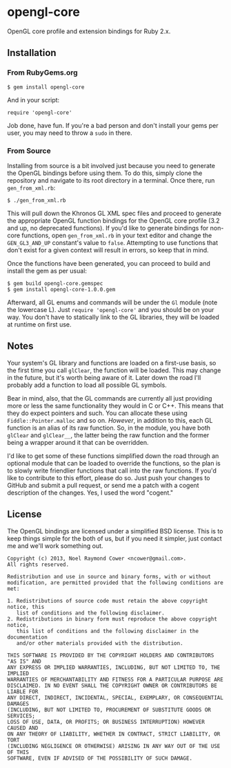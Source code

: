 opengl-core
===========

OpenGL core profile and extension bindings for Ruby 2.x.


Installation
------------

### From RubyGems.org

    $ gem install opengl-core

And in your script:

    require 'opengl-core'

Job done, have fun. If you're a bad person and don't install your gems per
user, you may need to throw a `sudo` in there.


### From Source

Installing from source is a bit involved just because you need to generate the
OpenGL bindings before using them. To do this, simply clone the repository and
navigate to its root directory in a terminal. Once there, run `gen_from_xml.rb`:

    $ ./gen_from_xml.rb

This will pull down the Khronos GL XML spec files and proceed to generate the
appropriate OpenGL function bindings for the OpenGL core profile (3.2 and up,
no deprecated functions). If you'd like to generate bindings for non-core
functions, open `gen_from_xml.rb` in your text editor and change the
`GEN_GL3_AND_UP` constant's value to `false`. Attempting to use functions that
don't exist for a given context will result in errors, so keep that in mind.

Once the functions have been generated, you can proceed to build and install
the gem as per usual:

    $ gem build opengl-core.gemspec
    $ gem install opengl-core-1.0.0.gem

Afterward, all GL enums and commands will be under the `Gl` module (note the
lowercase L). Just `require 'opengl-core'` and you should be on your way. You
don't have to statically link to the GL libraries, they will be loaded at
runtime on first use.


Notes
-----

Your system's GL library and functions are loaded on a first-use basis, so the
first time you call `glClear`, the function will be loaded. This may change in
the future, but it's worth being aware of it. Later down the road I'll probably
add a function to load all possible GL symbols.

Bear in mind, also, that the GL commands are currently all just providing more
or less the same functionality they would in C or C++. This means that they do
expect pointers and such. You can allocate these using `Fiddle::Pointer.malloc`
and so on. _However_, in addition to this, each GL function is an alias of its
raw function. So, in the module, you have both `glClear` and `glClear__`, the
latter being the raw function and the former being a wrapper around it that
can be overridden.

I'd like to get some of these functions simplified down the road through an
optional module that can be loaded to override the functions, so the plan is to
slowly write friendlier functions that call into the raw functions. If you'd
like to contribute to this effort, please do so. Just push your changes to
GitHub and submit a pull request, or send me a patch with a cogent description
of the changes. Yes, I used the word "cogent."


License
-------

The OpenGL bindings are licensed under a simplified BSD license. This is to
keep things simple for the both of us, but if you need it simpler, just contact
me and we'll work something out.

    Copyright (c) 2013, Noel Raymond Cower <ncower@gmail.com>.
    All rights reserved.

    Redistribution and use in source and binary forms, with or without
    modification, are permitted provided that the following conditions are met:

    1. Redistributions of source code must retain the above copyright notice, this
       list of conditions and the following disclaimer. 
    2. Redistributions in binary form must reproduce the above copyright notice,
       this list of conditions and the following disclaimer in the documentation
       and/or other materials provided with the distribution. 

    THIS SOFTWARE IS PROVIDED BY THE COPYRIGHT HOLDERS AND CONTRIBUTORS "AS IS" AND
    ANY EXPRESS OR IMPLIED WARRANTIES, INCLUDING, BUT NOT LIMITED TO, THE IMPLIED
    WARRANTIES OF MERCHANTABILITY AND FITNESS FOR A PARTICULAR PURPOSE ARE
    DISCLAIMED. IN NO EVENT SHALL THE COPYRIGHT OWNER OR CONTRIBUTORS BE LIABLE FOR
    ANY DIRECT, INDIRECT, INCIDENTAL, SPECIAL, EXEMPLARY, OR CONSEQUENTIAL DAMAGES
    (INCLUDING, BUT NOT LIMITED TO, PROCUREMENT OF SUBSTITUTE GOODS OR SERVICES;
    LOSS OF USE, DATA, OR PROFITS; OR BUSINESS INTERRUPTION) HOWEVER CAUSED AND
    ON ANY THEORY OF LIABILITY, WHETHER IN CONTRACT, STRICT LIABILITY, OR TORT
    (INCLUDING NEGLIGENCE OR OTHERWISE) ARISING IN ANY WAY OUT OF THE USE OF THIS
    SOFTWARE, EVEN IF ADVISED OF THE POSSIBILITY OF SUCH DAMAGE.
